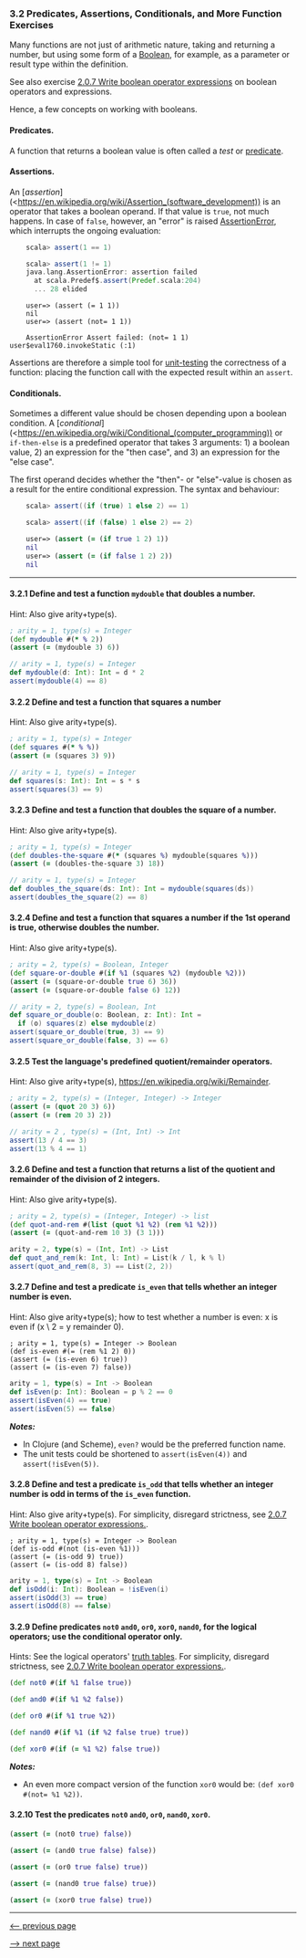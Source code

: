 ### 3.2 Predicates, Assertions, Conditionals, and More Function Exercises

Many functions are not just of arithmetic nature, taking and returning a number, but using some form of a [Boolean](https://en.wikipedia.org/wiki/Boolean_data_type), for example, as a parameter or result type within the definition.

See also exercise [2.0.7 Write boolean operator expressions](ch2_expressions.md#207-write-boolean-operator-expressions) on boolean operators and expressions.

Hence, a few concepts on working with booleans.

#### Predicates.

A function that returns a boolean value is often called a _test_ or [predicate](https://en.wikipedia.org/wiki/Predicate_(mathematical_logic)).

#### Assertions.

An [_assertion_](<https://en.wikipedia.org/wiki/Assertion_(software_development)) is an operator that takes a boolean operand.  If that value is `true`, not much happens. In case of `false`, however, an "error" is raised [AssertionError](https://docs.oracle.com/javase/8/docs/api/java/lang/AssertionError.html), which interrupts the ongoing evaluation:

```scala
    scala> assert(1 == 1)

    scala> assert(1 != 1)
    java.lang.AssertionError: assertion failed
      at scala.Predef$.assert(Predef.scala:204)
      ... 28 elided
```

```closure
    user=> (assert (= 1 1))
    nil
    user=> (assert (not= 1 1))

    AssertionError Assert failed: (not= 1 1)  user$eval1760.invokeStatic (:1)
```

Assertions are therefore a simple tool for [unit-testing](https://en.wikipedia.org/wiki/Unit_testing) the correctness of a function: placing the function call with the expected result within an `assert`.

#### Conditionals.

Sometimes a different value should be chosen depending upon a boolean condition.  A [_conditional_](<https://en.wikipedia.org/wiki/Conditional_(computer_programming)) or `if-then-else` is a predefined operator that takes 3 arguments: 1) a boolean value, 2) an expression for the "then case", and 3) an expression for the "else case".

The first operand decides whether the "then"- or "else"-value is chosen as a result for the entire conditional expression.  The syntax and behaviour:

```scala
    scala> assert((if (true) 1 else 2) == 1)

    scala> assert((if (false) 1 else 2) == 2)

```

```clojure
    user=> (assert (= (if true 1 2) 1))
    nil
    user=> (assert (= (if false 1 2) 2))
    nil
```

-----

#### 3.2.1 Define and test a function `mydouble` that doubles a number.

Hint: Also give arity+type(s).

```clojure
; arity = 1, type(s) = Integer
(def mydouble #(* % 2))
(assert (= (mydouble 3) 6))
```

```scala
// arity = 1, type(s) = Integer
def mydouble(d: Int): Int = d * 2
assert(mydouble(4) == 8)
```

#### 3.2.2 Define and test a function that squares a number

Hint: Also give arity+type(s).

```clojure
; arity = 1, type(s) = Integer
(def squares #(* % %))
(assert (= (squares 3) 9))
```

```scala
// arity = 1, type(s) = Integer
def squares(s: Int): Int = s * s
assert(squares(3) == 9)
```

#### 3.2.3 Define and test a function that doubles the square of a number.

Hint: Also give arity+type(s).

```clojure
; arity = 1, type(s) = Integer
(def doubles-the-square #(* (squares %) mydouble(squares %)))
(assert (= (doubles-the-square 3) 18))
```

```scala
// arity = 1, type(s) = Integer
def doubles_the_square(ds: Int): Int = mydouble(squares(ds))
assert(doubles_the_square(2) == 8)

```

#### 3.2.4 Define and test a function that squares a number if the 1st operand is true, otherwise doubles the number.

Hint: Also give arity+type(s).

```clojure
; arity = 2, type(s) = Boolean, Integer
(def square-or-double #(if %1 (squares %2) (mydouble %2)))
(assert (= (square-or-double true 6) 36))
(assert (= (square-or-double false 6) 12))
```

```scala
// arity = 2, type(s) = Boolean, Int
def square_or_double(o: Boolean, z: Int): Int =
  if (o) squares(z) else mydouble(z)
assert(square_or_double(true, 3) == 9)
assert(square_or_double(false, 3) == 6)
```

#### 3.2.5 Test the language's predefined quotient/remainder operators.

Hint: Also give arity+type(s), <https://en.wikipedia.org/wiki/Remainder>.

```clojure
; arity = 2, type(s) = (Integer, Integer) -> Integer
(assert (= (quot 20 3) 6))
(assert (= (rem 20 3) 2))
```

```scala
// arity = 2 , type(s) = (Int, Int) -> Int
assert(13 / 4 == 3)
assert(13 % 4 == 1)
```

#### 3.2.6 Define and test a function that returns a list of the quotient and remainder of the division of 2 integers.

Hint: Also give arity+type(s).

```clojure
; arity = 2, type(s) = (Integer, Integer) -> list
(def quot-and-rem #(list (quot %1 %2) (rem %1 %2)))
(assert (= (quot-and-rem 10 3) (3 1)))
```

```scala
arity = 2, type(s) = (Int, Int) -> List
def quot_and_rem(k: Int, l: Int) = List(k / l, k % l)
assert(quot_and_rem(8, 3) == List(2, 2))
```

#### 3.2.7 Define and test a predicate `is_even` that tells whether an integer number is even.

Hint: Also give arity+type(s); how to test whether a number is even: x is even if (x \ 2 = y remainder 0).

```
; arity = 1, type(s) = Integer -> Boolean
(def is-even #(= (rem %1 2) 0))
(assert (= (is-even 6) true))
(assert (= (is-even 7) false))
```

```scala
arity = 1, type(s) = Int -> Boolean
def isEven(p: Int): Boolean = p % 2 == 0
assert(isEven(4) == true)
assert(isEven(5) == false)
```

___Notes:___

* In Clojure (and Scheme), `even?` would be the preferred function name.
* The unit tests could be shortened to `assert(isEven(4))` and `assert(!isEven(5))`.

#### 3.2.8 Define and test a predicate `is_odd` that tells whether an integer number is odd in terms of the `is_even` function.

Hint: Also give arity+type(s). For simplicity, disregard strictness, see [2.0.7 Write boolean operator expressions.](ch2_expressions.md#207-write-boolean-operator-expressions).

```
; arity = 1, type(s) = Integer -> Boolean
(def is-odd #(not (is-even %1)))
(assert (= (is-odd 9) true))
(assert (= (is-odd 8) false))
```

```scala
arity = 1, type(s) = Int -> Boolean
def isOdd(i: Int): Boolean = !isEven(i)
assert(isOdd(3) == true)
assert(isOdd(8) == false)
```

#### 3.2.9 Define predicates `not0` `and0`, `or0`, `xor0`, `nand0`, for the logical operators; use the conditional operator only.

Hints: See the logical operators' [truth tables](https://en.wikipedia.org/wiki/Truth_table). For simplicity, disregard strictness, see [2.0.7 Write boolean operator expressions.](ch2_expressions.md#207-write-boolean-operator-expressions).

```clojure
(def not0 #(if %1 false true))

(def and0 #(if %1 %2 false)) 

(def or0 #(if %1 true %2))

(def nand0 #(if %1 (if %2 false true) true))

(def xor0 #(if (= %1 %2) false true))
```
___Notes:___

* An even more compact version of the function `xor0` would be: `(def xor0 #(not= %1 %2))`. 

#### 3.2.10 Test the predicates `not0` `and0`, `or0`, `nand0`, `xor0`.

```clojure
(assert (= (not0 true) false))

(assert (= (and0 true false) false))

(assert (= (or0 true false) true))

(assert (= (nand0 true false) true))

(assert (= (xor0 true false) true))
```
--------------------

[<-- previous page](ch3_1_formulas_and_functions.md)

[--> next page](ch3_3_plotting_the_evaluation_of_functions.md)
